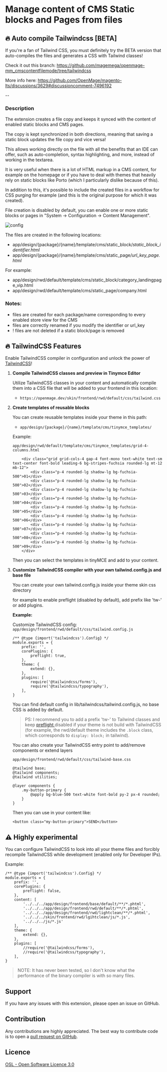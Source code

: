 # Manage content of CMS Static blocks and Pages from files
## 🔥 Auto compile Tailwindcss [BETA]
If you're a fan of Tailwind CSS, you must definitely try the BETA version that auto-compiles the files and generates a CSS with Tailwind classes!

Check it out this branch: https://github.com/magemega/openmage-mm_cmscontentfilemode/tree/tailwindcss

More info here: https://github.com/OpenMage/magento-lts/discussions/3629#discussioncomment-7496192

--

### Description

The extension creates a file copy and keeps it synced with the content of enabled static blocks and CMS pages.

The copy is kept synchronized in both directions, meaning that saving a static block updates the file copy and vice versa! 

This allows working directly on the file with all the benefits that an IDE can offer, such as auto-completion, syntax highlighting, and more, instead of working in the textarea.

It is very useful when there is a lot of HTML markup in a CMS content, for example on the homepage or if you have to deal with themes that heavily rely on static blocks like Porto (which I particularly dislike because of this).

In addition to this, it's possible to include the created files in a workflow for CSS purging for example (and this is the original purpose for which it was created).

File creation is disabled by default, you can enable one or more static blocks or pages in "System -> Configuration -> Content Management".

![config](https://github.com/magemega/openmage-mm_cmscontentfilemode/assets/5071467/d6fadb7c-f297-44f6-9545-4f57182f29f5)


The files are created in the following locations:
- app/design/{package}/{name}/template/cms/static_block/_static_block_identifier.html_
- app/design/{package}/{name}/template/cms/static_page/_url_key_page.html_

For example:
- app/design/rwd/default/template/cms/static_block/category_landingpage_vip.html
- app/design/rwd/default/template/cms/static_page/company.html

### Notes:
- files are created for each package/name corresponding to every enabled store view for the CMS
- files are correctly renamed if you modify the identifier or url_key
- ! files are not deleted if a static block/page is removed 

## 🔥 TailwindCSS Features

Enable TailwindCSS compiler in configuration and unlock the power of [TailwindCSS](https://tailwindcss.com/docs/utility-first)!

1. **Compile TailwindCSS classes and preview in Tinymce Editor**
    
    Utilize TailwindCSS classes in your content and automatically compile them into a CSS file that will be added to your frontend in this location:

    - `https://openmage.dev/skin/frontend/rwd/default/css/tailwind.css`

2. **Create templates of reusable blocks**
    
    You can create reusable templates inside your theme in this path:
    
    - `app/design/{package}/{name}/template/cms/tinymce_templates/`

    Example:
    
    `app/design/rwd/default/template/cms/tinymce_templates/grid-4-columns.html`
    ```
        <div class="grid grid-cols-4 gap-4 font-mono text-white text-sm text-center font-bold leading-6 bg-stripes-fuchsia rounded-lg mt-12 mb-12">
            <div class="p-4 rounded-lg shadow-lg bg-fuchsia-500">01</div>
            <div class="p-4 rounded-lg shadow-lg bg-fuchsia-500">02</div>
            <div class="p-4 rounded-lg shadow-lg bg-fuchsia-500">03</div>
            <div class="p-4 rounded-lg shadow-lg bg-fuchsia-500">04</div>
            <div class="p-4 rounded-lg shadow-lg bg-fuchsia-500">05</div>
            <div class="p-4 rounded-lg shadow-lg bg-fuchsia-500">06</div>
            <div class="p-4 rounded-lg shadow-lg bg-fuchsia-500">07</div>
            <div class="p-4 rounded-lg shadow-lg bg-fuchsia-500">08</div>
            <div class="p-4 rounded-lg shadow-lg bg-fuchsia-500">09</div>
        </div>
    ```
    
    Then you can select the templates in tinyMCE and add to your content.

3. **Customize TailwindCSS compiler with your own tailwind.config.js and base file**

    You can create your own tailwind.config.js inside your theme skin css directory

    for example to enable preflight (disabled by default), add prefix like 'tw-' or add plugins.

    **Example:**

    Customize TailwindCSS config:
    `app/design/frontend/rwd/default/css/tailwind.config.js`
    ```
    /** @type {import('tailwindcss').Config} */
    module.exports = {
        prefix: '',
        corePlugins: {
            preflight: true,
        },
        theme: {
            extend: {},
        },
        plugins: [
            require('@tailwindcss/forms'),
            require('@tailwindcss/typography'),
        ],
    }
    ```
    You can find default config in lib/tailwindcss/tailwind.config.js, no base CSS is added by default.

    > PS: I recommend you to add a prefix 'tw-' to Tailwind classes and keep [preflight ](https://tailwindcss.com/docs/preflight) disabled if your theme is not build with TailwindCSS (for example, the rwd/default theme includes the `.block` class, which corresponds to `display: block;` in tailwind).


    You can also create your TailwindCSS entry point to add/remove components or extend layers

    `app/design/frontend/rwd/default/css/tailwind-base.css`
    ```
    @tailwind base;
    @tailwind components;
    @tailwind utilities;

    @layer components {
        .my-button-primary {
            @apply bg-blue-500 text-white font-bold py-2 px-4 rounded;
        }
    }
    ```
    Then you can use in your content like:
    ```
    <button class="my-button-primary">SEND</button>
    ```


⚠️ Highly experimental
---------------------

You can configure TailwindCSS to look into all your theme files and forcibly recompile TailwindCSS while development (enabled only for Developer IPs).

Example:
```
/** @type {import('tailwindcss').Config} */
module.exports = {
    prefix: '',
    corePlugins: {
        preflight: false,
    },
    content: [
        '../../../app/design/frontend/base/default/**/*.phtml',
        '../../../app/design/frontend/rwd/default/**/*.phtml',
        '../../../app/design/frontend/rwd/lightclean/**/*.phtml',
        '../../../skin/frontend/rwd/lgihtclean/js/*.js',
        '../../../js/*.js'
    ],
    theme: {
        extend: {},
    },
    plugins: [
        //require('@tailwindcss/forms'),
        //require('@tailwindcss/typography'),
    ],
}
```
> NOTE: It has never been tested, so I don't know what the performance of the binary compiler is with so many files.

Support
-------
If you have any issues with this extension, please open an issue on GitHub.

Contribution
------------
Any contributions are highly appreciated. The best way to contribute code is to open a
[pull request on GitHub](https://help.github.com/articles/using-pull-requests).

Licence
-------
[OSL - Open Software Licence 3.0](http://opensource.org/licenses/osl-3.0.php)
